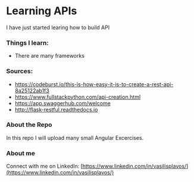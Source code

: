 # Learning APIs
I have just started learing how to build API

### Things I learn:
- There are many frameworks

### Sources:
- https://codeburst.io/this-is-how-easy-it-is-to-create-a-rest-api-8a25122ab1f3
- https://www.fullstackpython.com/api-creation.html
- https://app.swaggerhub.com/welcome
- http://flask-restful.readthedocs.io


### About the Repo
In this repo I will upload many small Angular  Excercises.

### About me
Connect with me on LinkedIn: [https://www.linkedin.com/in/vasilisplavos/](https://www.linkedin.com/in/vasilisplavos/)
